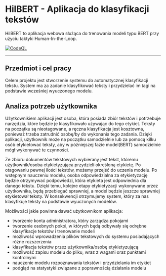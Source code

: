 # HilBERT - Aplikacja do klasyfikacji tekstów

HilBERT to aplikacja webowa służąca do trenowania modeli typu BERT przy użyciu taktyki Human-In-the-Loop.

[![CodeQL](https://github.com/Majkel1999/Hilbert/actions/workflows/codeql-analysis.yml/badge.svg)](https://github.com/Majkel1999/Hilbert)

---

## Przedmiot i cel pracy
  Celem projektu jest stworzenie systemu do automatycznej klasyfikacji tekstu. System ma za zadanie klasyfikować teksty i przydzielać im tagi na podstawie wcześniej wyuczonego modelu.

## Analiza potrzeb użytkownika
  Użytkownikiem aplikacji jest osoba, która posiada zbiór tekstów i potrzebuje narzędzia, które będzie je klasyfikowało używając do tego etykiet. Teksty na początku są nieotagowane, a ręczna klasyfikacja jest kosztowna, ponieważ trzeba zatrudnić osobę/by do wykonania tego zadania. Dzięki aplikacji, użytkownik może na początku samodzielnie lub za pomocą kilku osób etykietować teksty, aby w późniejszej fazie model(BERT) samodzielnie mógł wykonywać te czynności.

Ze zbioru dokumentów tekstowych wybierany jest tekst, któremu użytkownik/osoba etykietyzująca przydzieli określoną etykietę. Po otagowaniu pewnej ilości tekstów, możemy przejść do uczenia modelu. Po wstępnym nauczeniu modelu, osoba odpowiedzialna za etykietyzację będzie otrzymywać podpowiedzi, która etykieta jest odpowiednia dla danego tekstu. Dzięki temu, kolejne etapy etykietyzacji wykonywane przez użytkownika, będą przebiegać sprawniej, a model będzie jeszcze sprawniej etykietował teksty.
W konsekwencji otrzymujemy system, który za nas klasyfikuje teksty na podstawie wyuczonych modelów.

Możliwości jakie powinna dawać użytkownikom aplikacja:
- tworzenie konta administratora, który zarządza pokojami
- tworzenie osobnych pokoi, w których będą odbywały się odrębne klasyfikacje tekstów i trenowanie modeli
- możliwość wprowadzenia plików tekstowych do systemu posiadających różne rozszerzenia
- klasyfikacja tekstów przez użytkownika/osobę etykietyzującą 
- możliwość zapisu modelu do pliku, wraz z wagami oraz punktami kontrolnymi
- nauczenie modelu rozpoznawania tekstów i przydzielania im etykiet
- podgląd na statystyki związane z poprawnością działania modelu
